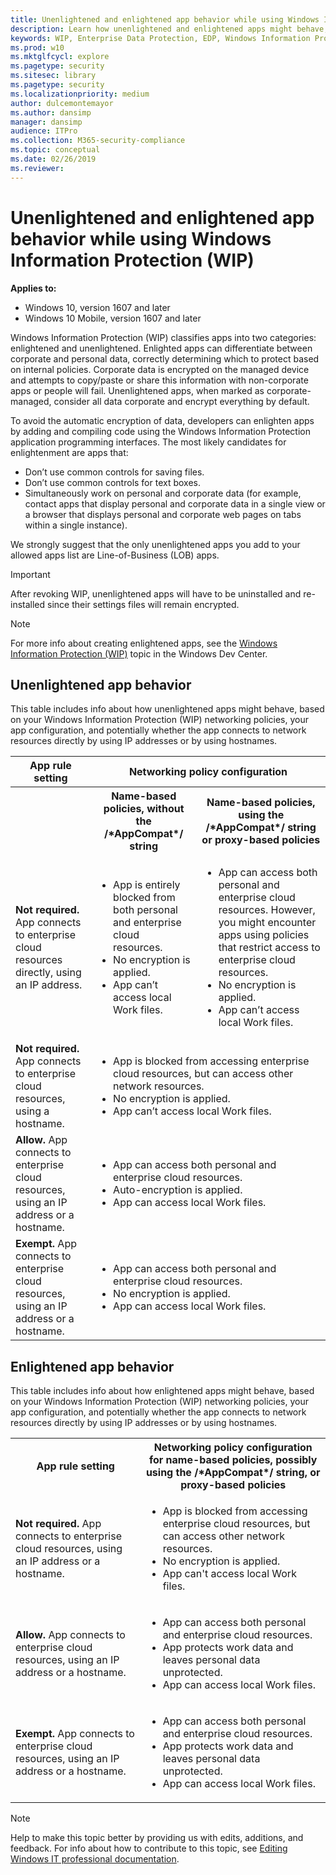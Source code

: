 ```yaml
---
title: Unenlightened and enlightened app behavior while using Windows Information Protection (WIP) (Windows 10)
description: Learn how unenlightened and enlightened apps might behave, based on Windows Information Protection (WIP) network policies, app configuration, and other criteria
keywords: WIP, Enterprise Data Protection, EDP, Windows Information Protection, unenlightened apps, enlightened apps
ms.prod: w10
ms.mktglfcycl: explore
ms.pagetype: security
ms.sitesec: library
ms.pagetype: security
ms.localizationpriority: medium
author: dulcemontemayor
ms.author: dansimp
manager: dansimp
audience: ITPro
ms.collection: M365-security-compliance
ms.topic: conceptual
ms.date: 02/26/2019
ms.reviewer: 
---
```


# Unenlightened and enlightened app behavior while using Windows Information Protection (WIP)
**Applies to:**

- Windows 10, version 1607 and later
- Windows 10 Mobile, version 1607 and later

Windows Information Protection (WIP) classifies apps into two categories: enlightened and unenlightened. Enlighted apps can differentiate between corporate and personal data, correctly determining which to protect based on internal policies. Corporate data is encrypted on the managed device and attempts to copy/paste or share this information with non-corporate apps or people will fail. Unenlightened apps, when marked as corporate-managed, consider all data corporate and encrypt everything by default.

To avoid the automatic encryption of data, developers can enlighten apps by adding and compiling code using the Windows Information Protection application programming interfaces. The most likely candidates for enlightenment are apps that:

- Don’t use common controls for saving files.
- Don’t use common controls for text boxes.
- Simultaneously work on personal and corporate data (for example, contact apps that display personal and corporate data in a single view or a browser that displays personal and corporate web pages on tabs within a single instance).

We strongly suggest that the only unenlightened apps you add to your allowed apps list are Line-of-Business (LOB) apps.

>[!IMPORTANT]
>After revoking WIP, unenlightened apps will have to be uninstalled and re-installed since their settings files will remain encrypted.

>[!Note]
>For more info about creating enlightened apps, see the [Windows Information Protection (WIP)](https://msdn.microsoft.com/windows/uwp/enterprise/wip-hub) topic in the Windows Dev Center.

## Unenlightened app behavior
This table includes info about how unenlightened apps might behave, based on your Windows Information Protection (WIP) networking policies, your app configuration, and potentially whether the app connects to network resources directly by using IP addresses or by using hostnames.

<table>
   <tr>
     <th>App rule setting</th>
     <th align="center" colspan="2">Networking policy configuration</th>
   </tr>
   <tr>
        <th>&nbsp;</th>
        <th align="center">Name-based policies, without the /&#42;AppCompat&#42;/ string</th>
        <th align="center">Name-based policies, using the /&#42;AppCompat&#42;/ string or proxy-based policies</th>
    </tr>
   <tr align="left">
     <td><strong>Not required.</strong> App connects to enterprise cloud resources directly, using an IP address.</td>
     <td>
        <ul>
            <li>App is entirely blocked from both personal and enterprise cloud resources.</li>
            <li>No encryption is applied.</li>
            <li>App can’t access local Work files.</li>
        </ul>
    </td>
    <td>
        <ul>
            <li>App can access both personal and enterprise cloud resources. However, you might encounter apps using policies that restrict access to enterprise cloud resources.</li>
            <li>No encryption is applied.</li>
            <li>App can’t access local Work files.</li>
        </ul>
    </td>
   </tr>
    <tr align="left">
     <td><strong>Not required.</strong> App connects to enterprise cloud resources, using a hostname.</td>
     <td colspan="2">
        <ul>
            <li>App is blocked from accessing enterprise cloud resources, but can access other network resources.</li>
            <li>No encryption is applied.</li>
            <li>App can’t access local Work files.</li>
        </ul>
    </td>
   </tr>
    <tr align="left">
     <td><strong>Allow.</strong> App connects to enterprise cloud resources, using an IP address or a hostname.</td>
     <td colspan="2">
        <ul>
            <li>App can access both personal and enterprise cloud resources.</li>
            <li>Auto-encryption is applied.</li>
            <li>App can access local Work files.</li>
        </ul>
    </td>
   </tr>
    <tr align="left" colspan="2">
     <td><strong>Exempt.</strong> App connects to enterprise cloud resources, using an IP address or a hostname.</td>
     <td colspan="2">
        <ul>
            <li>App can access both personal and enterprise cloud resources.</li>
            <li>No encryption is applied.</li>
            <li>App can access local Work files.</li>
        </ul>
    </td>
   </tr>
</table>

## Enlightened app behavior
This table includes info about how enlightened apps might behave, based on your Windows Information Protection (WIP) networking policies, your app configuration, and potentially whether the app connects to network resources directly by using IP addresses or by using hostnames.

<table>
   <tr>
     <th>App rule setting</th>
     <th>Networking policy configuration for name-based policies, possibly using the /&#42;AppCompat&#42;/ string, or proxy-based policies</th>
   </tr>
    <tr>
        <td><strong>Not required.</strong> App connects to enterprise cloud resources, using an IP address or a hostname.</td>
        <td>
            <ul>
                <li>App is blocked from accessing enterprise cloud resources, but can access other network resources.</li>
                <li>No encryption is applied.</li>
                <li>App can't access local Work files.</li>
            </ul>
        </td>
    </tr>
    <tr>
        <td><strong>Allow.</strong> App connects to enterprise cloud resources, using an IP address or a hostname.</td>
        <td>
            <ul>
                <li>App can access both personal and enterprise cloud resources.</li>
                <li>App protects work data and leaves personal data unprotected.</li>
                <li>App can access local Work files.</li>
            </ul>
        </td>
    </tr>
    <tr>
        <td><strong>Exempt.</strong> App connects to enterprise cloud resources, using an IP address or a hostname.</td>
        <td>
            <ul>
                <li>App can access both personal and enterprise cloud resources.</li>
                <li>App protects work data and leaves personal data unprotected.</li>
                <li>App can access local Work files.</li>
            </ul>
        </td>
    </tr>
</table>

>[!NOTE]
>Help to make this topic better by providing us with edits, additions, and feedback. For info about how to contribute to this topic, see [Editing Windows IT professional documentation](https://github.com/Microsoft/windows-itpro-docs/blob/master/CONTRIBUTING.md).
